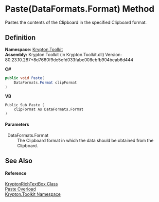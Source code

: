 # Paste(DataFormats.Format) Method


Pastes the contents of the Clipboard in the specified Clipboard format.



## Definition
**Namespace:** <a href="79d2eac2-21f4-54ff-7552-b20c33c30600.md">Krypton.Toolkit</a>  
**Assembly:** Krypton.Toolkit (in Krypton.Toolkit.dll) Version: 80.23.10.287+8d7660f9dc5efd033fabe008ebfb904beab6d444

**C#**
``` C#
public void Paste(
	DataFormats.Format clipFormat
)
```
**VB**
``` VB
Public Sub Paste ( 
	clipFormat As DataFormats.Format
)
```



#### Parameters
<dl><dt>  DataFormats.Format</dt><dd>The Clipboard format in which the data should be obtained from the Clipboard.</dd></dl>

## See Also


#### Reference
<a href="d103592f-1fd8-ac7d-2a60-d967f7d4d149.md">KryptonRichTextBox Class</a>  
<a href="a14d2fe2-83fc-dc58-1f52-fd3a47633de4.md">Paste Overload</a>  
<a href="79d2eac2-21f4-54ff-7552-b20c33c30600.md">Krypton.Toolkit Namespace</a>  
